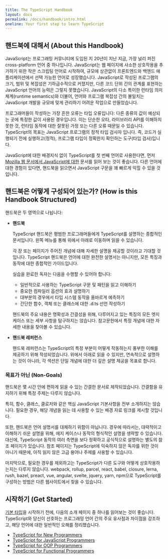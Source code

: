 ```yaml
---
title: The TypeScript Handbook
layout: docs
permalink: /docs/handbook/intro.html
oneline: Your first step to learn TypeScript
---
```


## 핸드북에 대해서 (About this Handbook)

JavaScript는 프로그래밍 커뮤니티에 도입된 지 20년이 지난 지금, 가장 널리 퍼진 cross-platform 언어 중 하나입니다. JavaScript는 웹 페이지에 사소한 상호작용을 추가하기 위한 작은 스크립팅 언어로 시작하여, 규모에 상관없이 프론트엔드와 백엔드 애플리케이션에서 선택 가능한 언어로 성장했습니다. JavaScript로 작성된 프로그램의 크기, 범위 및 복잡성은 기하급수적으로 커졌지만, 다른 코드 단위 간의 관계를 표현하는 JavaScript 언어의 능력은 그렇지 못했습니다. JavaScript의 다소 특이한 런타임 의미 체계(runtime semantics)와 더불어, 언어와 프로그램 복잡성 간의 불일치는 JavaScript 개발을 규모에 맞게 관리하기 어려운 작업으로 만들었습니다.

프로그래머들이 작성하는 가장 흔한 오류는 타입 오류입니다: 다른 종류의 값이 예상되는 곳에 특정한 값이 사용된 경우입니다. 이는 단순한 오타, 라이브러리 API를 이해하지 못한 것, 런타임 동작에 대한 잘못된 가정 또는 다른 오류 때문일 수 있습니다. TypeScript의 목표는 JavaScript 프로그램의 정적 타입 검사자 입니다. 즉, 코드가 실행되기 전에 실행하고(정적), 프로그램 타입이 정확한지 확인하는 도구(타입 검사)입니다.

JavaScript에 대한 배경지식 없이 TypeScript를 첫 번째 언어로 사용한다면, 먼저 [Mozilla 웹 문서에서 JavaScript에 대한](https://developer.mozilla.org/docs/Web/JavaScript/Guide) 문서를 읽어 보는 것이 좋습니다.
다른 언어에 대한 경험이 있다면, 핸드북을 읽으면서 JavaScript 구문을 꽤 빠르게 익힐 수 있을 것입니다.

## 핸드북은 어떻게 구성되어 있는가? (How is this Handbook Structured)

핸드북은 두 영역으로 나뉩니다:

* **핸드북**

  TypeScript 핸드북은 평범한 프로그래머들에게 TypeScript를 설명하는 종합적인 문서입니다. 왼쪽 메뉴를 통해 위에서 아래로 이동하며 읽을 수 있습니다.

  각 장 또는 페이지가 주어진 개념에 대해 자세한 설명을 제공할 것이라고 기대할 것입니다. TypeScript 핸드북은 언어에 대한 완전한 설명서는 아니지만, 모든 특징과 동작에 대한 종합적인 가이드입니다.

  실습을 완료한 독자는 다음을 수행할 수 있어야 합니다:

  * 일반적으로 사용하는 TypeScript 구문 및 패턴을 읽고 이해하기
  * 중요한 컴파일러 옵션의 효과 설명하기
  * 대부분의 경우에서 타입 시스템 동작을 올바르게 예측하기
  * 간단한 함수, 객체 또는 클래스에 대한 .d.ts 선언 작성하기

  핸드북의 주요 내용은 명확성과 간결성을 위해, 다루어지고 있는 특징의 모든 엣지 케이스 또는 세부 사항을 탐구하지는 않습니다. 참고문헌에서 특정 개념에 대한 자세한 내용을 찾아볼 수 있습니다.

* **핸드북 레퍼런스**

  핸드북 레퍼런스는 TypeScript의 특정 부분이 어떻게 작동하는지 풍부한 이해를 제공하기 위해 작성되었습니다. 위에서 아래로 읽을 수 있지만, 연속적으로 설명하는 것이 아니라, 각 섹션은 단일 개념에 대한 더 깊은 설명 제공을 목표로 합니다.

### 목표가 아닌 (Non-Goals)

핸드북은 몇 시간 안에 편하게 읽을 수 있는 간결한 문서로 제작되었습니다. 간결함을 유지하기 위해 특정 주제는 다루지 않습니다.

특히, 함수, 클래스, 클로저와 같은 핵심 JavaScript 기본사항을 전부 소개하지는 않습니다. 필요한 경우, 해당 개념을 읽는 데 사용할 수 있는 배경 자료 링크를 제시할 것입니다.

또한, 핸드북은 언어 설명서를 대체하기 위함이 아닙니다. 경우에 따라서는, 대략적이고 이해하기 쉬운 설명을 위해, 에지 케이스나 동작의 형식적인 설명을 생략할 수 있습니다. 대신에, TypeScript 동작의 여러 측면을 보다 정확하고 공식적으로 설명하는 별도의 참조 페이지가 있습니다. 참조 페이지는 TypeScript에 익숙하지 않은 독자를 위한 것이 아니기 때문에, 아직 읽지 않은 고급 용어나 주제를 사용할 수 있습니다.

마지막으로, 필요한 경우를 제외하고는 TypeScript가 다른 도구와 어떻게 상호작용하는지는 다루지 않습니다. webpack, rollup, parcel, react, babel, closure, lerna, rush, bazel, preact, vue, angular, svelte, jquery, yarn, npm으로 TypeScript를 구성하는 방법은 다른 웹사이트에서 찾을 수 있습니다.

## 시작하기 (Get Started)

[기본 타입](/pages/basic-types.html)을 시작하기 전에, 다음의 소개 페이지 중 하나를 읽어보는 것이 좋습니다. TypeScript와 당신이 선호하는 프로그래밍 언어 간의 주요 유사점과 차이점을 강조하고, 해당 언어에 대한 일반적인 오해를 정리했습니다.

* [TypeScript for New Programmers](/pages/tutorials/ts-for-the-new-programmer.html)
* [TypeScript for JavaScript Programmers](/pages/tutorials/ts-for-js-programmers.html)
* [TypeScript for OOP Programmers](/pages/tutorials/ts-for-oopers.html)
* [TypeScript for Functional Programmers](/pages/tutorials/ts-for-functional-programmers.html)
